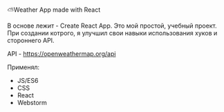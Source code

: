 ⛅️Weather App made with React

В основе лежит - Create React App.
Это мой простой, учебный проект. При создании котрого, я улучшил свои навыки использования хуков и стороннего API.

API - https://openweathermap.org/api

Применял:
- JS/ES6
- CSS
- React
- Webstorm

